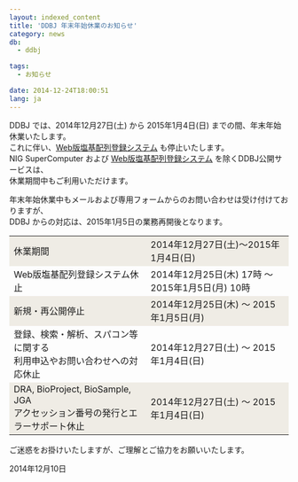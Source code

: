 ```yaml
---
layout: indexed_content
title: 'DDBJ 年末年始休業のお知らせ'
category: news
db:
  - ddbj

tags:
  - お知らせ

date: 2014-12-24T18:00:51
lang: ja
---
```


<p>DDBJ では、2014年12月27日(土) から 2015年1月4日(日) までの間、年末年始休業いたします。<br>これに伴い、<a href="/ddbj/web-submission.html">Web版塩基配列登録システム</a> も停止いたします。<br>NIG SuperComputer および <a href="/ddbj/web-submission.html">Web版塩基配列登録システム</a> を除くDDBJ公開サービスは、<br>休業期間中もご利用いただけます。</p>

<p>年末年始休業中もメールおよび専用フォームからのお問い合わせは受け付けておりますが、<br>DDBJ からの対応は、2015年1月5日の業務再開後となります。</p>

<table>
    <tbody>
        <tr>
            <td style="border-color: #999999; background-color: #efece5;">休業期間</td>
            <td style="border-color: #999999; background-color: #efece5;">2014年12月27日(土)～2015年1月4日(日)</td>
        </tr>
        <tr>
            <td style="border-color: #999999;">Web版塩基配列登録システム休止</td>
            <td style="border-color: #999999;">2014年12月25日(木) 17時 ～ 2015年1月5日(月) 10時</td>
        </tr>
        <tr>
            <td style="border-color: #999999; background-color: #efece5;">新規・再公開停止</td>
            <td style="border-color: #999999; background-color: #efece5;">2014年12月25日(木) ～ 2015年1月5日(月)</td>
        </tr>
        <tr>
            <td style="border-color: #999999;">登録、検索・解析、スパコン等に関する<br>利用申込やお問い合わせへの対応休止</td>
            <td style="border-color: #999999;">2014年12月27日(土) ～ 2015年1月4日(日)</td>
        </tr>
        <tr>
            <td style="border-color: #999999; background-color: #efece5;">DRA, BioProject, BioSample, JGA<br>アクセッション番号の発行とエラーサポート休止</td>
            <td style="border-color: #999999; background-color: #efece5;">2014年12月27日(土) ～ 2015年1月4日(日)</td>
        </tr>
    </tbody>
</table>

<p>ご迷惑をお掛けいたしますが、ご理解とご協力をお願いいたします。</p>

<p>2014年12月10日</p>
